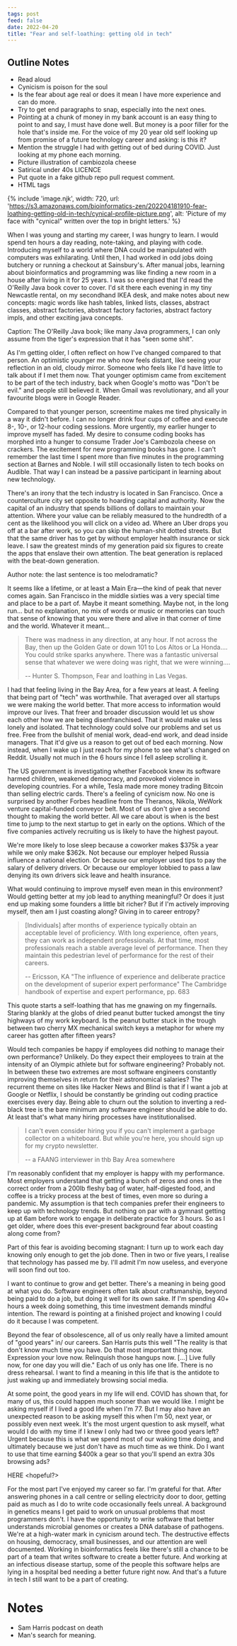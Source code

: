 ```yaml
---
tags: post
feed: false
date: 2022-04-20
title: "Fear and self-loathing: getting old in tech"
---
```


## Outline Notes

- Read aloud
- Cynicism is poison for the soul
- Is the fear about age real or does it mean I have more experience and can do
  more.
- Try to get end paragraphs to snap, especially into the next ones.
- Pointing at a chunk of money in my bank account is an easy thing to point to
  and say, I must have done well. But money is a poor filler for the hole
  that's inside me. For the voice of my 20 year old self looking up from
  promise of a future technology career and asking: is this it?
- Mention the struggle I had with getting out of bed during COVID. Just looking
  at my phone each morning.
- Picture illustration of cambiozola cheese
- Satirical under 40s LICENCE
- Put quote in a fake github repo pull request comment.
- HTML tags <hopeful>


{% include 'image.njk',
  width: 720,
	url: 'https://s3.amazonaws.com/bioinformatics-zen/202204181910-fear-loathing-getting-old-in-tech/cynical-profile-picture.png',
	alt: 'Picture of my face with "cynical" written over the top in bright letters.' %}

When I was young and starting my career, I was hungry to learn. I would spend
ten hours a day reading, note-taking, and playing with code. Introducing myself
to a world where DNA could be manipulated with computers was exhilarating.
Until then, I had worked in odd jobs doing butchery or running a checkout at
Sainsbury's. After manual jobs, learning about bioinformatics and programming
was like finding a new room in a house after living in it for 25 years. I was
so energised that I'd read the O'Reilly Java book cover to cover. I'd sit there
each evening in my tiny Newcastle rental, on my secondhand IKEA desk, and make
notes about new concepts: magic words like hash tables, linked lists, classes,
abstract classes, abstract factories, abstract factory factories, abstract
factory impls, and other exciting java concepts.

Caption: The O'Reilly Java book; like many Java programmers, I can only assume
from the tiger's expression that it has "seen some shit".

As I'm getting older, I often reflect on how I've changed compared to that
person. An optimistic younger me who now feels distant, like seeing your
reflection in an old, cloudy mirror. Someone who feels like I'd have little to
talk about if I met them now. That younger optimism came from excitement to be
part of the tech industry, back when Google's motto was "Don't be evil." and
people still believed it. When Gmail was revolutionary, and all your favourite
blogs were in Google Reader.

Compared to that younger person, screentime makes me tired physically in a way
it didn't before. I can no longer drink four cups of coffee and execute 8-,
10-, or 12-hour coding sessions. More urgently, my earlier hunger to improve
myself has faded. My desire to consume coding books has morphed into a hunger
to consume Trader Joe's Cambozola cheese on crackers. The excitement for new
programming books has gone. I can't remember the last time I spent more than
five minutes in the programming section at Barnes and Noble. I will still
occasionally listen to tech books on Audible. That way I can instead be a
passive participant in learning about new technology.

There's an irony that the tech industry is located in San Francisco. Once a
counterculture city set opposite to hoarding capital and authority. Now the
capital of an industry that spends billions of dollars to maintain your
attention. Where your value can be reliably measured to the hundredth of a cent
as the likelihood you will click on a video ad. Where an Uber drops you off at
a bar after work, so you can skip the human-shit dotted streets. But that the
same driver has to get by without employer health insurance or sick leave. I
saw the greatest minds of my generation paid six figures to create the apps
that enslave their own attention. The beat generation is replaced with the
beat-down generation.

Author note: the last sentence is too melodramatic?

It seems like a lifetime, or at least a Main Era—the kind of peak that never
comes again. San Francisco in the middle sixties was a very special time and
place to be a part of. Maybe it meant something. Maybe not, in the long run…
but no explanation, no mix of words or music or memories can touch that sense
of knowing that you were there and alive in that corner of time and the world.
Whatever it meant...

> There was madness in any direction, at any hour. If not across the Bay, then
> up the Golden Gate or down 101 to Los Altos or La Honda.… You could strike
> sparks anywhere. There was a fantastic universal sense that whatever we were
> doing was right, that we were winning.…
>
> -- Hunter S. Thompson, Fear and loathing in Las Vegas.

I had that feeling living in the Bay Area, for a few years at least. A feeling
that being part of "tech" was worthwhile. That averaged over all startups we
were making the world better. That more access to information would improve our
lives. That freer and broader discussion would let us show each other how we
are being disenfranchised. That it would make us less lonely and isolated. That
technology could solve our problems and set us free. Free from the bullshit of
menial work, dead-end work, and dead inside managers. That it'd give us a
reason to get out of bed each morning. Now instead, when I wake up I just reach
for my phone to see what's changed on Reddit. Usually not much in the 6 hours
since I fell asleep scrolling it.

The US government is investigating whether Facebook knew its software harmed
children, weakened democracy, and provoked violence in developing countries. For
a while, Tesla made more money trading Bitcoin than selling electric cards.
There's a feeling of cynicism now. No one is surprised by another Forbes
headline from the Theranos, Nikola, WeWork venture capital-funded conveyor
belt. Most of us don't give a second thought to making the world better. All we
care about is when is the best time to jump to the next startup to get in early
on the options. Which of the five companies actively recruiting us is likely to
have the highest payout.

We're more likely to lose sleep because a coworker makes $375k a year while we
only make $362k. Not because our employer helped Russia influence a national
election. Or because our employer used tips to pay the salary of delivery
drivers. Or because our employer lobbied to pass a law denying its own drivers
sick leave and health insurance.

What would continuing to improve myself even mean in this environment? Would
getting better at my job lead to anything meaningful? Or does it just end up
making some founders a little bit richer? But if I'm actively improving myself,
then am I just coasting along? Giving in to career entropy?

> [Individuals] after months of experience typically obtain an acceptable level
> of proficiency. With long experience, often years, they can work as independent
> professionals. At that time, most professionals reach a stable average level of
> performance. Then they maintain this pedestrian level of performance for the
> rest of their careers.
>
> -- Ericsson, KA "The influence of experience and deliberate practice on the
> development of superior expert performance" The Cambridge handbook of
> expertise and expert performance, pp. 683

This quote starts a self-loathing that has me gnawing on my fingernails.
Staring blankly at the globs of dried peanut butter tucked amongst the tiny
highways of my work keyboard. Is the peanut butter stuck in the trough between
two cherry MX mechanical switch keys a metaphor for where my career has gotten
after fifteen years?

Would tech companies be happy if employees did nothing to manage their own
performance? Unlikely. Do they expect their employees to train at the intensity
of an Olympic athlete but for software engineering? Probably not. In between
these two extremes are most software engineers constantly improving themselves
in return for their astronomical salaries? The recurrent theme on sites like
Hacker News and Blind is that if I want a job at Google or Netflix, I should be
constantly be grinding out coding practice exercises every day. Being able to
churn out the solution to inverting a red-black tree is the bare minimum any
software engineer should be able to do. At least that's what many hiring
processes have institutionalised.

> I can't even consider hiring you if you can't implement a garbage collector
> on a whiteboard. But while you're here, you should sign up for my crypto
> newsletter.
>
> -- a FAANG interviewer in thb Bay Area somewhere

I'm reasonably confident that my employer is happy with my performance. Most
employers understand that getting a bunch of zeros and ones in the correct
order from a 200lb fleshy bag of water, half-digested food, and coffee is a
tricky process at the best of times, even more so during a pandemic. My
assumption is that tech companies prefer their engineers to keep up with
technology trends. But nothing on par with a gymnast getting up at 6am before
work to engage in deliberate practice for 3 hours. So as I get older, where
does this ever-present background fear about coasting along come from?

Part of this fear is avoiding becoming stagnant: I turn up to work each day
knowing only enough to get the job done. Then in two or five years, I realise
that technology has passed me by. I'll admit I'm now useless, and everyone will
soon find out too.

I want to continue to grow and get better. There's a meaning in being good at
what you do. Software engineers often talk about craftsmanship, beyond being
paid to do a job, but doing it well for its own sake. If I'm spending 40+ hours
a week doing something, this time investment demands mindful intention. The
reward is pointing at a finished project and knowing I could do it because I
was competent.

Beyond the fear of obsolescence, all of us only really have a limited amount of
"good years" in/ our careers. San Harris puts this well "The reality is that
don't know much time you have. Do that most important thing now. Expression
your love now. Relinquish those hangups now. [...] Live fully now, for one day
you will die." Each of us only has one life. There is no dress rehearsal. I
want to find a meaning in this life that is the antidote to just waking up and
immediately browsing social media.

At some point, the good years in my life will end. COVID has shown that, for
many of us, this could happen much sooner than we would like. I might be asking
myself if I lived a good life when I'm 77. But I may also have an unexpected
reason to be asking myself this when I'm 50, next year, or possibly even next
week. It's the most urgent question to ask myself, what would I do with my time
if I knew I only had two or three good years left? Urgent because this is what
we spend most of our waking time doing, and ultimately because we just don't
have as much time as we think. Do I want to use that time earning $400k a gear
so that you'll spend an extra 30s browsing ads?

HERE <hopeful?>

For the most part I've enjoyed my career so far. I'm grateful for that. After
answering phones in a call centre or selling electricity door to door, getting
paid as much as I do to write code occasionally feels unreal. A background in
genetics means I get paid to work on unusual problems that most programmers
don't. I have the opportunity to write software that better understands
microbial genomes or creates a DNA database of pathogens. We're at a high-water
mark in cynicism around tech. The destructive effects on housing, democracy,
small businesses, and our attention are well documented. Working in
bioinformatics feels like there's still a chance to be part of a team that
writes software to create a better future. And working at an infectious disease
startup, some of the people this software helps are lying in a hospital bed
needing a better future right now. And that's a future in tech I still want to
be a part of creating.

# Notes

- Sam Harris podcast on death
- Man's search for meaning.
